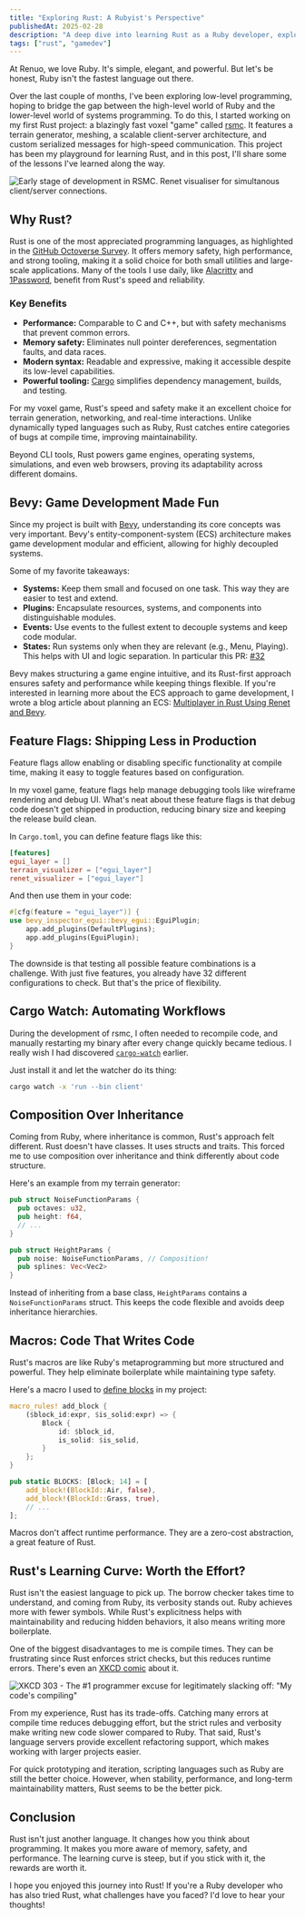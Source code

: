 ```yaml
---
title: "Exploring Rust: A Rubyist's Perspective"
publishedAt: 2025-02-28
description: "A deep dive into learning Rust as a Ruby developer, exploring the journey of building a voxel game engine with Bevy. From understanding the borrow checker to discovering the power of composition over inheritance, feature flags, and macros. Learn about the trade-offs between Ruby's simplicity and Rust's performance, memory safety, and compile-time guarantees."
tags: ["rust", "gamedev"]
---
```


At Renuo, we love Ruby. It's simple, elegant, and powerful. But let's be honest, Ruby isn't the fastest language out there.

Over the last couple of months, I've been exploring low-level programming, hoping to bridge the gap between the high-level world of Ruby and the lower-level world of systems programming. To do this, I started working on my first Rust project: a blazingly fast voxel "game" called [rsmc](https://github.com/CuddlyBunion341/rsmc). It features a terrain generator, meshing, a scalable client-server architecture, and custom serialized messages for high-speed communication. This project has been my playground for learning Rust, and in this post, I'll share some of the lessons I've learned along the way.

![Early stage of development in RSMC. Renet visualiser for simultanous client/server connections.](../../assets/blog/rsmc-early-development.webp)


## Why Rust?

Rust is one of the most appreciated programming languages, as highlighted in the [GitHub Octoverse Survey](https://octoverse.github.com/). It offers memory safety, high performance, and strong tooling, making it a solid choice for both small utilities and large-scale applications. Many of the tools I use daily, like [Alacritty](https://github.com/alacritty/alacritty) and [1Password](https://1password.com/), benefit from Rust's speed and reliability.

### Key Benefits

*   **Performance:** Comparable to C and C++, but with safety mechanisms that prevent common errors.
*   **Memory safety:** Eliminates null pointer dereferences, segmentation faults, and data races.
*   **Modern syntax:** Readable and expressive, making it accessible despite its low-level capabilities.
*   **Powerful tooling:** [Cargo](https://doc.rust-lang.org/cargo/) simplifies dependency management, builds, and testing.

For my voxel game, Rust's speed and safety make it an excellent choice for terrain generation, networking, and real-time interactions. Unlike dynamically typed languages such as Ruby, Rust catches entire categories of bugs at compile time, improving maintainability.

Beyond CLI tools, Rust powers game engines, operating systems, simulations, and even web browsers, proving its adaptability across different domains.

## Bevy: Game Development Made Fun

Since my project is built with [Bevy](https://bevyengine.org/), understanding its core concepts was very important. Bevy's entity-component-system (ECS) architecture makes game development modular and efficient, allowing for highly decoupled systems.

Some of my favorite takeaways:

*   **Systems:** Keep them small and focused on one task. This way they are easier to test and extend.
*   **Plugins:** Encapsulate resources, systems, and components into distinguishable modules.
*   **Events:** Use events to the fullest extent to decouple systems and keep code modular.
*   **States:** Run systems only when they are relevant (e.g., Menu, Playing). This helps with UI and logic separation. In particular this PR: [#32](https://github.com/CuddlyBunion341/rsmc/pull/32)
    

Bevy makes structuring a game engine intuitive, and its Rust-first approach ensures safety and performance while keeping things flexible. If you're interested in learning more about the ECS approach to game development, I wrote a blog article about planning an ECS: [Multiplayer in Rust Using Renet and Bevy](https://dev.to/renuo/multiplayer-in-rust-using-renet-and-bevy-17p6).

## Feature Flags: Shipping Less in Production

Feature flags allow enabling or disabling specific functionality at compile time, making it easy to toggle features based on configuration.

In my voxel game, feature flags help manage debugging tools like wireframe rendering and debug UI. What's neat about these feature flags is that debug code doesn't get shipped in production, reducing binary size and keeping the release build clean.

In `Cargo.toml`, you can define feature flags like this:

```toml
[features] 
egui_layer = []
terrain_visualizer = ["egui_layer"]
renet_visualizer = ["egui_layer"]
```
  

And then use them in your code:

```rust
#[cfg(feature = "egui_layer")] {   
use bevy_inspector_egui::bevy_egui::EguiPlugin;
	app.add_plugins(DefaultPlugins);
	app.add_plugins(EguiPlugin);
}
```

The downside is that testing all possible feature combinations is a challenge. With just five features, you already have 32 different configurations to check. But that's the price of flexibility.

## Cargo Watch: Automating Workflows

During the development of rsmc, I often needed to recompile code, and manually restarting my binary after every change quickly became tedious. I really wish I had discovered [`cargo-watch`](https://docs.rs/crate/cargo-watch/latest) earlier.

Just install it and let the watcher do its thing:

```bash
cargo watch -x 'run --bin client'
```

## Composition Over Inheritance

Coming from Ruby, where inheritance is common, Rust's approach felt different. Rust doesn't have classes. It uses structs and traits. This forced me to use composition over inheritance and think differently about code structure.

Here's an example from my terrain generator:

```rust
pub struct NoiseFunctionParams {
  pub octaves: u32,
  pub height: f64,
  // ... 
}  

pub struct HeightParams {     
  pub noise: NoiseFunctionParams, // Composition!
  pub splines: Vec<Vec2>
}
```

Instead of inheriting from a base class, `HeightParams` contains a `NoiseFunctionParams` struct. This keeps the code flexible and avoids deep inheritance hierarchies.

## Macros: Code That Writes Code

Rust's macros are like Ruby's metaprogramming but more structured and powerful. They help eliminate boilerplate while maintaining type safety.

Here's a macro I used to [define blocks](https://github.com/CuddlyBunion341/rsmc/blob/main/src/client/terrain/util/blocks.rs) in my project:

```rust
macro_rules! add_block {
    ($block_id:expr, $is_solid:expr) => {
        Block {
            id: $block_id,
            is_solid: $is_solid,
        }
    };
}

pub static BLOCKS: [Block; 14] = [
    add_block!(BlockId::Air, false),
    add_block!(BlockId::Grass, true),
    // ...
];
```

Macros don't affect runtime performance. They are a zero-cost abstraction, a great feature of Rust.

## Rust's Learning Curve: Worth the Effort?

Rust isn't the easiest language to pick up. The borrow checker takes time to understand, and coming from Ruby, its verbosity stands out. Ruby achieves more with fewer symbols. While Rust's explicitness helps with maintainability and reducing hidden behaviors, it also means writing more boilerplate.

One of the biggest disadvantages to me is compile times. They can be frustrating since Rust enforces strict checks, but this reduces runtime errors. There's even an [XKCD comic](https://xkcd.com/303/) about it.

  ![XKCD 303 - The #1 programmer excuse for legitimately slacking off: "My code's compiling"](../../assets/blog/xkcd-compiling.webp)



From my experience, Rust has its trade-offs. Catching many errors at compile time reduces debugging effort, but the strict rules and verbosity make writing new code slower compared to Ruby. That said, Rust's language servers provide excellent refactoring support, which makes working with larger projects easier.

For quick prototyping and iteration, scripting languages such as Ruby are still the better choice. However, when stability, performance, and long-term maintainability matters, Rust seems to be the better pick.

## Conclusion

Rust isn't just another language. It changes how you think about programming. It makes you more aware of memory, safety, and performance. The learning curve is steep, but if you stick with it, the rewards are worth it.

I hope you enjoyed this journey into Rust! If you're a Ruby developer who has also tried Rust, what challenges have you faced? I'd love to hear your thoughts!

